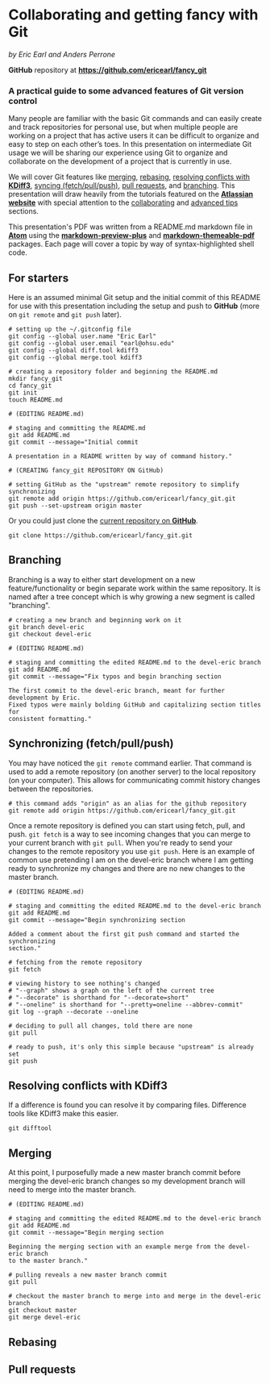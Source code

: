 # Collaborating and getting fancy with Git

*by Eric Earl and Anders Perrone*

**GitHub** repository at **https://github.com/ericearl/fancy_git**

### A practical guide to some advanced features of Git version control

Many people are familiar with the basic Git commands and can easily create and track repositories for personal use, but when multiple people are working on a project that has active users it can be difficult to organize and easy to step on each other’s toes. In this presentation on intermediate Git usage we will be sharing our experience using Git to organize and collaborate on the development of a project that is currently in use.

We will cover Git features like [merging](https://www.atlassian.com/git/tutorials/git-merge), [rebasing](https://www.atlassian.com/git/tutorials/rewriting-history#git-rebase), [resolving conflicts with **KDiff3**](http://kdiff3.sourceforge.net/), [syncing (fetch/pull/push)](https://www.atlassian.com/git/tutorials/syncing), [pull requests](https://www.atlassian.com/git/tutorials/making-a-pull-request), and [branching](https://www.atlassian.com/git/tutorials/using-branches). This presentation will draw heavily from the tutorials featured on the [**Atlassian website**](https://www.atlassian.com/git) with special attention to the [collaborating](https://www.atlassian.com/git/tutorials/syncing) and [advanced tips](https://www.atlassian.com/git/tutorials/advanced-overview) sections.

This presentation's PDF was written from a README.md markdown file in [**Atom**](https://atom.io/) using the [**markdown-preview-plus**](https://atom.io/packages/markdown-preview-plus) and [**markdown-themeable-pdf**](https://atom.io/packages/markdown-themeable-pdf) packages. Each page will cover a topic by way of syntax-highlighted shell code.

## For starters

Here is an assumed minimal Git setup and the initial commit of this README for use with this presentation including the setup and push to **GitHub** (more on `git remote` and `git push` later).

```shell
# setting up the ~/.gitconfig file
git config --global user.name "Eric Earl"
git config --global user.email "earl@ohsu.edu"
git config --global diff.tool kdiff3
git config --global merge.tool kdiff3

# creating a repository folder and beginning the README.md
mkdir fancy_git
cd fancy_git
git init
touch README.md

# (EDITING README.md)

# staging and committing the README.md
git add README.md
git commit --message="Initial commit

A presentation in a README written by way of command history."

# (CREATING fancy_git REPOSITORY ON GitHub)

# setting GitHub as the "upstream" remote repository to simplify synchronizing
git remote add origin https://github.com/ericearl/fancy_git.git
git push --set-upstream origin master

```

Or you could just clone the [current repository on **GitHub**](https://github.com/ericearl/fancy_git).

```shell
git clone https://github.com/ericearl/fancy_git.git

```

<div class="page-break"></div>

## Branching

Branching is a way to either start development on a new feature/functionality or begin separate work within the same repository.  It is named after a tree concept which is why growing a new segment is called "branching".

```shell
# creating a new branch and beginning work on it
git branch devel-eric
git checkout devel-eric

# (EDITING README.md)

# staging and committing the edited README.md to the devel-eric branch
git add README.md
git commit --message="Fix typos and begin branching section

The first commit to the devel-eric branch, meant for further development by Eric.
Fixed typos were mainly bolding GitHub and capitalizing section titles for
consistent formatting."

```

## Synchronizing (fetch/pull/push)

You may have noticed the `git remote` command earlier.  That command is used to add a remote repository (on another server) to the local repository (on your computer).  This allows for communicating commit history changes between the repositories.

```shell
# this command adds "origin" as an alias for the github repository
git remote add origin https://github.com/ericearl/fancy_git.git

```

Once a remote repository is defined you can start using fetch, pull, and push.  `git fetch` is a way to see incoming changes that you can merge to your current branch with `git pull`.  When you're ready to send your changes to the remote repository you use `git push`.  Here is an example of common use pretending I am on the devel-eric branch where I am getting ready to synchronize my changes and there are no new changes to the master branch.

```shell
# (EDITING README.md)

# staging and committing the edited README.md to the devel-eric branch
git add README.md
git commit --message="Begin synchronizing section

Added a comment about the first git push command and started the synchronizing
section."

# fetching from the remote repository
git fetch

# viewing history to see nothing's changed
# "--graph" shows a graph on the left of the current tree
# "--decorate" is shorthand for "--decorate=short"
# "--oneline" is shorthand for "--pretty=oneline --abbrev-commit"
git log --graph --decorate --oneline

# deciding to pull all changes, told there are none
git pull

# ready to push, it's only this simple because "upstream" is already set
git push

```

## Resolving conflicts with KDiff3

If a difference is found you can resolve it by comparing files.  Difference tools like KDiff3 make this easier.

```shell
git difftool

```

<div class="page-break"></div>

## Merging

At this point, I purposefully made a new master branch commit before merging the devel-eric branch changes so my development branch will need to merge into the master branch.

```shell
# (EDITING README.md)

# staging and committing the edited README.md to the devel-eric branch
git add README.md
git commit --message="Begin merging section

Beginning the merging section with an example merge from the devel-eric branch
to the master branch."

# pulling reveals a new master branch commit
git pull

# checkout the master branch to merge into and merge in the devel-eric branch
git checkout master
git merge devel-eric

```

## Rebasing



## Pull requests
